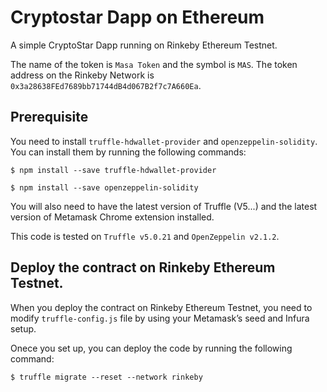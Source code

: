 # Cryptostar Dapp on Ethereum
A simple CryptoStar Dapp running on Rinkeby Ethereum Testnet.

The name of the token is `Masa Token` and the symbol is `MAS`.
The token address on the Rinkeby Network is `0x3a28638FEd7689bb71744dB4d067B2f7c7A660Ea`.

## Prerequisite
You need to install `truffle-hdwallet-provider` and `openzeppelin-solidity`. You can install them by running the following commands:
```
$ npm install --save truffle-hdwallet-provider
```
```
$ npm install --save openzeppelin-solidity
```
You will also need to have the latest version of Truffle (V5...) and the latest version of Metamask Chrome extension installed.

This code is tested on `Truffle v5.0.21` and `OpenZeppelin v2.1.2`.

## Deploy the contract on Rinkeby Ethereum Testnet.
When you deploy the contract on Rinkeby Ethereum Testnet, you need to modify `truffle-config.js` file by using your Metamask’s seed and Infura setup.

Onece you set up, you can deploy the code by running the following command:
```
$ truffle migrate --reset --network rinkeby
```

